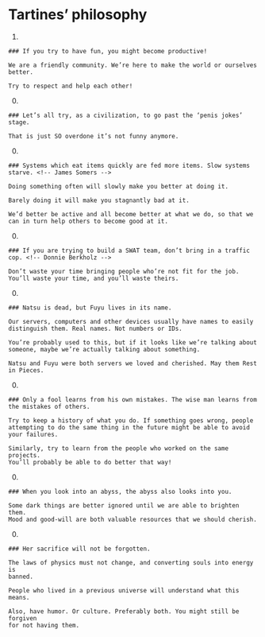 
Tartines’ philosophy
====================

  1.

    ### If you try to have fun, you might become productive!

    We are a friendly community. We’re here to make the world or ourselves
    better.

    Try to respect and help each other!

  0.

    ### Let’s all try, as a civilization, to go past the ‘penis jokes’ stage.

    That is just SO overdone it’s not funny anymore.

  0.

    ### Systems which eat items quickly are fed more items. Slow systems starve. <!-- James Somers -->

    Doing something often will slowly make you better at doing it.

    Barely doing it will make you stagnantly bad at it.

    We’d better be active and all become better at what we do, so that we
    can in turn help others to become good at it.

  0.

    ### If you are trying to build a SWAT team, don’t bring in a traffic cop. <!-- Donnie Berkholz -->

    Don’t waste your time bringing people who’re not fit for the job.
    You’ll waste your time, and you’ll waste theirs.

  0.

    ### Natsu is dead, but Fuyu lives in its name.

    Our servers, computers and other devices usually have names to easily
    distinguish them. Real names. Not numbers or IDs.

    You’re probably used to this, but if it looks like we’re talking about
    someone, maybe we’re actually talking about something.

    Natsu and Fuyu were both servers we loved and cherished. May them Rest
    in Pieces.

  0.

    ### Only a fool learns from his own mistakes. The wise man learns from the mistakes of others.

    Try to keep a history of what you do. If something goes wrong, people
    attempting to do the same thing in the future might be able to avoid
    your failures.

    Similarly, try to learn from the people who worked on the same projects.
    You’ll probably be able to do better that way!

  0.

    ### When you look into an abyss, the abyss also looks into you.

    Some dark things are better ignored until we are able to brighten them.
    Mood and good-will are both valuable resources that we should cherish.

  0.

    ### Her sacrifice will not be forgotten.

    The laws of physics must not change, and converting souls into energy is
    banned.

    People who lived in a previous universe will understand what this means.

    Also, have humor. Or culture. Preferably both. You might still be forgiven
    for not having them.

